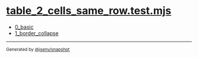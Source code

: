 # [table_2_cells_same_row.test.mjs](../table_2_cells_same_row.test.mjs)


- [0_basic](0_basic/0_basic.md)
- [1_border_collapse](1_border_collapse/1_border_collapse.md)

---

<sub>
  Generated by <a href="https://github.com/jsenv/core/tree/main/packages/independent/snapshot">@jsenv/snapshot</a>
</sub>
